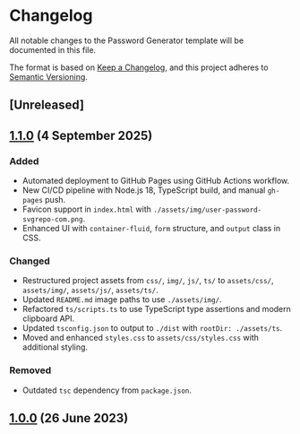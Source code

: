 # Changelog

All notable changes to the Password Generator template will be documented in this file.

The format is based on [Keep a Changelog][Keep a Changelog url], and this project adheres to [Semantic Versioning][Semantic Versioning url].

## [Unreleased]

## [1.1.0] (4 September 2025)

### Added

- Automated deployment to GitHub Pages using GitHub Actions workflow.
- New CI/CD pipeline with Node.js 18, TypeScript build, and manual `gh-pages` push.
- Favicon support in `index.html` with `./assets/img/user-password-svgrepo-com.png`.
- Enhanced UI with `container-fluid`, `form` structure, and `output` class in CSS.

### Changed

- Restructured project assets from `css/`, `img/`, `js/`, `ts/` to `assets/css/`, `assets/img/`, `assets/js/`, `assets/ts/`.
- Updated `README.md` image paths to use `./assets/img/`.
- Refactored `ts/scripts.ts` to use TypeScript type assertions and modern clipboard API.
- Updated `tsconfig.json` to output to `./dist` with `rootDir: ./assets/ts`.
- Moved and enhanced `styles.css` to `assets/css/styles.css` with additional styling.

### Removed

- Outdated `tsc` dependency from `package.json`.

## [1.0.0] (26 June 2023)

<!-- References -->

[Keep a Changelog url]: https://keepachangelog.com/en/1.0.0/
[Semantic Versioning url]: https://semver.org/spec/v2.0.0.html
[reference style links url]: https://www.markdownguide.org/basic-syntax/#reference-style-links
[1.1.0]: https://github.com/SherpadNdabambi/password-generator/releases/tag/v1.1.0
[1.0.0]: https://github.com/SherpadNdabambi/password-generator/releases/tag/v1.0.0
